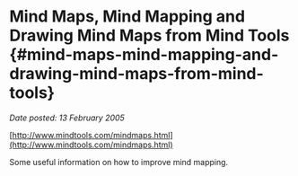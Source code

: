 # Mind Maps, Mind Mapping and Drawing Mind Maps from Mind Tools {#mind-maps-mind-mapping-and-drawing-mind-maps-from-mind-tools}

_Date posted: 13 February 2005_

[http://www.mindtools.com/mindmaps.html](http://www.mindtools.com/mindmaps.html)

Some useful information on how to improve mind mapping.